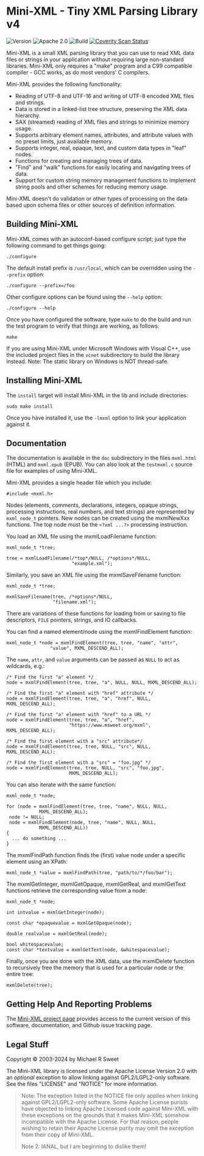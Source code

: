 Mini-XML - Tiny XML Parsing Library v4
======================================

![Version](https://img.shields.io/github/v/release/michaelrsweet/mxml?include_prereleases)
![Apache 2.0](https://img.shields.io/github/license/michaelrsweet/mxml)
![Build](https://github.com/michaelrsweet/mxml/workflows/Build/badge.svg)
[![Coverity Scan Status](https://img.shields.io/coverity/scan/23959.svg)](https://scan.coverity.com/projects/michaelrsweet-mxml)


Mini-XML is a small XML parsing library that you can use to read XML data files
or strings in your application without requiring large non-standard libraries.
Mini-XML only requires a "make" program and a C99 compatible compiler - GCC
works, as do most vendors' C compilers.

Mini-XML provides the following functionality:

- Reading of UTF-8 and UTF-16 and writing of UTF-8 encoded XML files and
  strings.
- Data is stored in a linked-list tree structure, preserving the XML data
  hierarchy.
- SAX (streamed) reading of XML files and strings to minimize memory usage.
- Supports arbitrary element names, attributes, and attribute values with no
  preset limits, just available memory.
- Supports integer, real, opaque, text, and custom data types in "leaf" nodes.
- Functions for creating and managing trees of data.
- "Find" and "walk" functions for easily locating and navigating trees of data.
- Support for custom string memory management functions to implement string
  pools and other schemes for reducing memory usage.

Mini-XML doesn't do validation or other types of processing on the data
based upon schema files or other sources of definition information.


Building Mini-XML
-----------------

Mini-XML comes with an autoconf-based configure script; just type the
following command to get things going:

    ./configure

The default install prefix is `/usr/local`, which can be overridden using the
`--prefix` option:

    ./configure --prefix=/foo

Other configure options can be found using the `--help` option:

    ./configure --help

Once you have configured the software, type `make` to do the build and run
the test program to verify that things are working, as follows:

    make

If you are using Mini-XML under Microsoft Windows with Visual C++, use the
included project files in the `vcnet` subdirectory to build the library
instead.  Note: The static library on Windows is NOT thread-safe.


Installing Mini-XML
-------------------

The `install` target will install Mini-XML in the lib and include
directories:

    sudo make install

Once you have installed it, use the `-lmxml` option to link your application
against it.


Documentation
-------------

The documentation is available in the `doc` subdirectory in the files
`mxml.html` (HTML) and `mxml.epub` (EPUB).  You can also look at the
`testmxml.c` source file for examples of using Mini-XML.

Mini-XML provides a single header file which you include:

    #include <mxml.h>

Nodes (elements, comments, declarations, integers, opaque strings, processing
instructions, real numbers, and text strings) are represented by `mxml_node_t`
pointers.  New nodes can be created using the mxmlNewXxx functions.  The top
node must be the `<?xml ...?>` processing instruction.

You load an XML file using the mxmlLoadFilename function:

    mxml_node_t *tree;

    tree = mxmlLoadFilename(/*top*/NULL, /*options*/NULL,
                            "example.xml");

Similarly, you save an XML file using the mxmlSaveFilename function:

    mxml_node_t *tree;

    mxmlSaveFilename(tree, /*options*/NULL,
                     "filename.xml");

There are variations of these functions for loading from or saving to file
descriptors, `FILE` pointers, strings, and IO callbacks.

You can find a named element/node using the mxmlFindElement function:

    mxml_node_t *node = mxmlFindElement(tree, tree, "name", "attr",
					"value", MXML_DESCEND_ALL);

The `name`, `attr`, and `value` arguments can be passed as `NULL` to act as
wildcards, e.g.:

    /* Find the first "a" element */
    node = mxmlFindElement(tree, tree, "a", NULL, NULL, MXML_DESCEND_ALL);

    /* Find the first "a" element with "href" attribute */
    node = mxmlFindElement(tree, tree, "a", "href", NULL, MXML_DESCEND_ALL);

    /* Find the first "a" element with "href" to a URL */
    node = mxmlFindElement(tree, tree, "a", "href",
                           "https://www.msweet.org/mxml", MXML_DESCEND_ALL);

    /* Find the first element with a "src" attribute*/
    node = mxmlFindElement(tree, tree, NULL, "src", NULL, MXML_DESCEND_ALL);

    /* Find the first element with a "src" = "foo.jpg" */
    node = mxmlFindElement(tree, tree, NULL, "src", "foo.jpg",
                           MXML_DESCEND_ALL);

You can also iterate with the same function:

    mxml_node_t *node;

    for (node = mxmlFindElement(tree, tree, "name", NULL, NULL,
				MXML_DESCEND_ALL);
	 node != NULL;
	 node = mxmlFindElement(node, tree, "name", NULL, NULL,
				MXML_DESCEND_ALL))
    {
      ... do something ...
    }

The mxmlFindPath function finds the (first) value node under a specific
element using an XPath:

    mxml_node_t *value = mxmlFindPath(tree, "path/to/*/foo/bar");

The mxmlGetInteger, mxmlGetOpaque, mxmlGetReal, and mxmlGetText functions
retrieve the corresponding value from a node:

    mxml_node_t *node;

    int intvalue = mxmlGetInteger(node);

    const char *opaquevalue = mxmlGetOpaque(node);

    double realvalue = mxmlGetReal(node);

    bool whitespacevalue;
    const char *textvalue = mxmlGetText(node, &whitespacevalue);

Finally, once you are done with the XML data, use the mxmlDelete function to
recursively free the memory that is used for a particular node or the entire
tree:

    mxmlDelete(tree);


Getting Help And Reporting Problems
-----------------------------------

The [Mini-XML project page](https://www.msweet.org/mxml) provides access to the
current version of this software, documentation, and Github issue tracking page.


Legal Stuff
-----------

Copyright © 2003-2024 by Michael R Sweet

The Mini-XML library is licensed under the Apache License Version 2.0 with an
*optional* exception to allow linking against GPL2/LGPL2-only software.  See the
files "LICENSE" and "NOTICE" for more information.

> Note: The exception listed in the NOTICE file only applies when linking
> against GPL2/LGPL2-only software.  Some Apache License purists have objected
> to linking Apache Licensed code against Mini-XML with these exceptions on the
> grounds that it makes Mini-XML somehow incompatible with the Apache License.
> For that reason, people wishing to retain their Apache License purity may
> omit the exception from their copy of Mini-XML.
>
> Note 2: IANAL, but I am beginning to dislike them!
